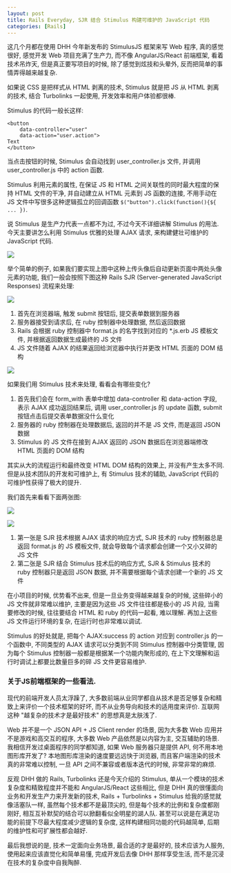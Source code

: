 ```yaml
---
layout: post
title: Rails Everyday, SJR 结合 Stimulus 构建可维护的 JavaScript 代码
categories: [Rails]
---
```


这几个月都在使用 DHH 今年新发布的 StimulusJS 框架来写 Web 程序, 真的感觉很好, 感觉开发 Web 项目充满了生产力, 而不像 AngularJS/React 前端框架, 看着技术吊炸天, 但是真正要写项目的时候, 除了感觉到炫技和头晕外, 反而把简单的事情弄得越来越复杂.

如果说 CSS 是把样式从 HTML 剥离的技术, Stimulus 就是把 JS 从 HTML 剥离的技术, 结合  Turbolinks 一起使用, 开发效率和用户体验都很棒.

Stimulus 的代码一般长这样:
```
<button
    data-controller="user"
    data-action="user.action">
Text
</button>
```
当点击按钮的时候, Stimulus 会自动找到 user_controller.js 文件, 并调用 user_controller.js 中的 action 函数.

Stimulus 利用元素的属性, 在保证 JS 和 HTML 之间关联性的同时最大程度的保持 HTML 文件的干净, 并自动建立从 HTML 元素到 JS 函数的连接, 不用手动在 JS 文件中写很多这种逻辑孤立的回调函数 ```$("button").click(function(){${ ... })```.

说 Stimulus 是生产力代表一点都不为过, 不过今天不详细讲解 Stimulus 的用法.
今天主要讲怎么利用 Stimulus 优雅的处理 AJAX 请求, 来构建健壮可维护的 JavaScript 代码.

![]({{site.url}}/pics/stimulus-post/stimulus-1.png)

举个简单的例子, 如果我们要实现上图中这种上传头像后自动更新页面中两处头像元素的功能, 我们一般会按照下图这种 Rails SJR (Server-generated JavaScript Responses) 流程来处理:

![]({{site.url}}/pics/stimulus-post/stimulus-2.png)

1. 首先在浏览器端, 触发 submit 按钮后, 提交表单数据到服务器
2. 服务器接受到请求后, 在 ruby 控制器中处理数据, 然后返回数据
3. Rails 会根据 ruby 控制器中 format.js 的名字找到对应的 *.js.erb JS 模板文件, 并根据返回数据生成最终的 JS 文件
4. JS 文件随着 AJAX 的结果返回给浏览器中执行并更改 HTML 页面的 DOM 结构

![]({{site.url}}/pics/stimulus-post/stimulus-3.png)

如果我们用 Stimulus 技术来处理, 看看会有哪些变化?
1. 首先我们会在 form_with 表单中增加 data-controller 和 data-action 字段, 表示 AJAX 成功返回结果后, 调用 user_controller.js 的 update 函数, submit 按钮点击后提交表单数据没什么变化
2. 服务器的 ruby 控制器在处理数据后, 返回的并不是 JS 文件, 而是返回 JSON 数据
3. Stimulus 的 JS 文件在接到 AJAX 返回的 JSON 数据后在浏览器端修改 HTML 页面的 DOM 结构

其实从大的流程运行和最终改变 HTML DOM 结构的效果上, 并没有产生太多不同.
但是从技术团队的开发和可维护上, 有 Stimulus 技术的辅助, JavaScript 代码的可维护性获得了极大的提升.

我们首先来看看下面两张图:

![]({{site.url}}/pics/stimulus-post/stimulus-4.png)

![]({{site.url}}/pics/stimulus-post/stimulus-5.png)

1. 第一张是 SJR 技术根据 AJAX 请求的响应方式, SJR 技术的 ruby 控制器总是返回 format.js 的 JS 模板文件, 就会导致每个请求都会创建一个又小又碎的 JS 文件
2. 第二张是 SJR 结合 Stimulus 技术后的响应方式, SJR & Stimulus 技术的 ruby 控制器只是返回 JSON 数据, 并不需要根据每个请求创建一个新的 JS 文件

在小项目的时候, 优势看不出来, 但是一旦业务变得越来越复杂的时候, 这些碎小的 JS 文件就非常难以维护, 主要是因为这些 JS 文件往往都是极小的 JS 片段, 当需要修改的时候, 往往要结合 HTML 和 ruby 的代码一起看, 难以理解. 再加上这些 JS 文件运行环境的复杂, 在运行时也非常难以调试.

Stimulus 的好处就是, 把每个 AJAX:success 的 action 对应到 controller.js 的一个函数中, 不同类型的 AJAX 请求可以分类到不同 Stimulus 控制器中分类管理, 因为每个 Stimulus 控制器一般都是根据某一个功能内聚形成的, 在上下文理解和运行时调试上都要比数量巨多的碎 JS 文件更容易维护.

### 关于JS前端框架的一些看法.
现代的前端开发人员太浮躁了, 大多数前端从业同学都自从技术是否足够复杂和精致上来评价一个技术框架的好坏, 而不从业务导向和技术的适用度来评价. 互联网这种 "越复杂的技术才是最好技术" 的思想真是太肤浅了.

Web 并不是一个 JSON API + JS Client render 的场景, 因为大多数 Web 应用并不是游戏和高交互的程序, 大多数 Web 产品依然是以内容为主, 交互辅助的场景.
我相信开发过桌面程序的同学都知道, 如果 Web 服务器只是提供 API, 何不用本地图形库开发了? 本地图形库渲染的速度要远远快于浏览器, 而且客户端渲染的技术真的非常难以控制, 一旦 API 之间不兼容或者版本迭代的时候, 非常非常的麻烦.

反观 DHH 做的 Rails, Turbolinks 还是今天介绍的 Stimulus, 单从一个模块的技术复杂度和精致程度并不能和 AngularJS/React 这些相比, 但是 DHH 真的很懂面向业务和开发生产力来开发新的技术, Rails + Turbolinks + Stimulus 给我的感觉就像活塞队一样, 虽然每个技术都不是最顶尖的, 但是每个技术的比例和复杂度都刚刚好, 相互互补默契的结合可以掀翻看似全明星的湖人队. 甚至可以说是在满足功能的前提下尽最大程度减少逻辑的复杂度, 这样构建相同功能的代码越简单, 后期的维护性和可扩展性都会越好.

最后我想说的是, 技术一定面向业务场景, 最合适的才是最好的, 技术应该为人服务, 使用起来应该直觉化和简单易懂, 完成开发后去像 DHH 那样享受生活, 而不是沉浸在技术的复杂度中自我陶醉.
